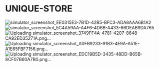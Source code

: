 # UNIQUE-STORE
![simulator_screenshot_EE0315E3-7B1D-42B5-BFC3-ADA8AAA6B1A2](https://github.com/Avinashgupta137/UNIQUE-STORE/assets/80776756/197d6d50-c995-492d-b0cc-b77355594858)
![simulator_screenshot_5C4A59AA-A4F6-4D6B-A433-66DEAB9DA765](https://github.com/Avinashgupta137/UNIQUE-STORE/assets/80776756/e95d1e89-3f61-479f-a0f0-8167f89302d0)
![Uploading simulator_screenshot_3749FF4A-4781-4207-8648-CA92ED35271A.png…]()
![Uploading simulator_screenshot_A0FB9233-91B3-4E9A-A51E-A1E65FBF7156.png…]()
![Uploading simulator_screenshot_EDC19B5D-3435-48DD-B65B-8CF07B60A7B0.png…]()
